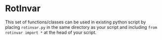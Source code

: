 # RotInvar

This set of functions/classes can be used in existing python script by placing `rotinvar.py` in the same directory as your script and including `from rotinvar import *` at the head of your script.
